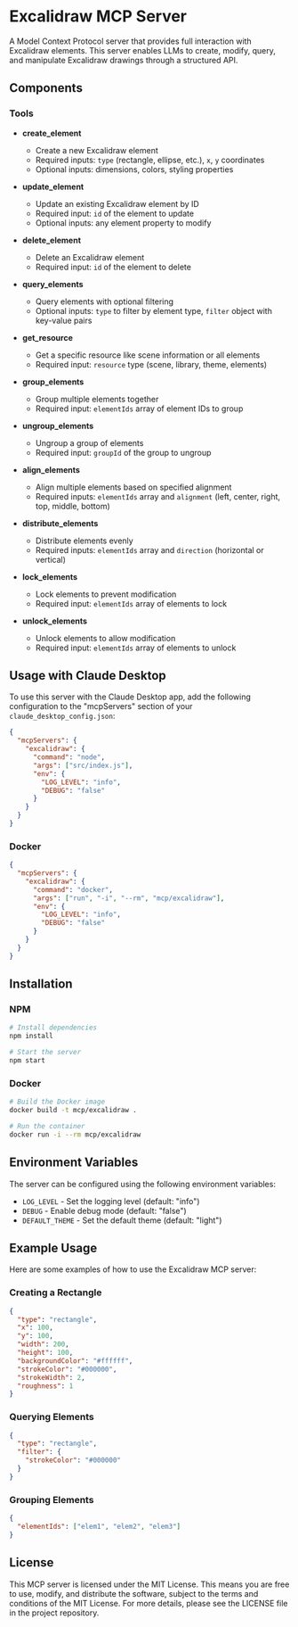 # Excalidraw MCP Server

A Model Context Protocol server that provides full interaction with Excalidraw elements. This server enables LLMs to create, modify, query, and manipulate Excalidraw drawings through a structured API.

## Components

### Tools

* **create_element**
  * Create a new Excalidraw element
  * Required inputs: `type` (rectangle, ellipse, etc.), `x`, `y` coordinates
  * Optional inputs: dimensions, colors, styling properties

* **update_element**
  * Update an existing Excalidraw element by ID
  * Required input: `id` of the element to update
  * Optional inputs: any element property to modify

* **delete_element**
  * Delete an Excalidraw element
  * Required input: `id` of the element to delete

* **query_elements**
  * Query elements with optional filtering
  * Optional inputs: `type` to filter by element type, `filter` object with key-value pairs

* **get_resource**
  * Get a specific resource like scene information or all elements
  * Required input: `resource` type (scene, library, theme, elements)

* **group_elements**
  * Group multiple elements together
  * Required input: `elementIds` array of element IDs to group

* **ungroup_elements**
  * Ungroup a group of elements
  * Required input: `groupId` of the group to ungroup

* **align_elements**
  * Align multiple elements based on specified alignment
  * Required inputs: `elementIds` array and `alignment` (left, center, right, top, middle, bottom)

* **distribute_elements**
  * Distribute elements evenly
  * Required inputs: `elementIds` array and `direction` (horizontal or vertical)

* **lock_elements**
  * Lock elements to prevent modification
  * Required input: `elementIds` array of elements to lock

* **unlock_elements**
  * Unlock elements to allow modification
  * Required input: `elementIds` array of elements to unlock

## Usage with Claude Desktop

To use this server with the Claude Desktop app, add the following configuration to the "mcpServers" section of your `claude_desktop_config.json`:

```json
{
  "mcpServers": {
    "excalidraw": {
      "command": "node",
      "args": ["src/index.js"],
      "env": {
        "LOG_LEVEL": "info",
        "DEBUG": "false"
      }
    }
  }
}
```

### Docker

```json
{
  "mcpServers": {
    "excalidraw": {
      "command": "docker",
      "args": ["run", "-i", "--rm", "mcp/excalidraw"],
      "env": {
        "LOG_LEVEL": "info",
        "DEBUG": "false"
      }
    }
  }
}
```

## Installation

### NPM

```bash
# Install dependencies
npm install

# Start the server
npm start
```

### Docker

```bash
# Build the Docker image
docker build -t mcp/excalidraw .

# Run the container
docker run -i --rm mcp/excalidraw
```

## Environment Variables

The server can be configured using the following environment variables:

- `LOG_LEVEL` - Set the logging level (default: "info")
- `DEBUG` - Enable debug mode (default: "false")
- `DEFAULT_THEME` - Set the default theme (default: "light")

## Example Usage

Here are some examples of how to use the Excalidraw MCP server:

### Creating a Rectangle

```json
{
  "type": "rectangle",
  "x": 100,
  "y": 100,
  "width": 200,
  "height": 100,
  "backgroundColor": "#ffffff",
  "strokeColor": "#000000",
  "strokeWidth": 2,
  "roughness": 1
}
```

### Querying Elements

```json
{
  "type": "rectangle",
  "filter": {
    "strokeColor": "#000000"
  }
}
```

### Grouping Elements

```json
{
  "elementIds": ["elem1", "elem2", "elem3"]
}
```

## License

This MCP server is licensed under the MIT License. This means you are free to use, modify, and distribute the software, subject to the terms and conditions of the MIT License. For more details, please see the LICENSE file in the project repository. 